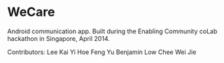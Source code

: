 # WeCare
Android communication app. Built during the Enabling Community coLab hackathon in Singapore, April 2014.

Contributors:
  Lee Kai Yi
  Hoe Feng Yu
  Benjamin Low
  Chee Wei Jie
